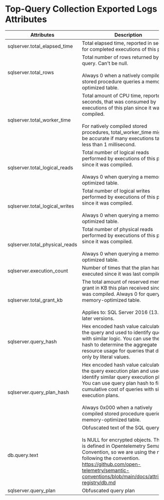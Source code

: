 # Top-Query Collection Exported Logs Attributes

| Attributes                     | Description                                                                                                                                                                                                                                                                                                        | Type   |
|--------------------------------|--------------------------------------------------------------------------------------------------------------------------------------------------------------------------------------------------------------------------------------------------------------------------------------------------------------------|--------|
| sqlserver.total_elapsed_time   | Total elapsed time, reported in second, for completed executions of this plan.<br>                                                                                                                                                                                       | float    |
| sqlserver.total_rows           | Total number of rows returned by the query. Can't be null.<br><br>Always 0 when a natively compiled stored procedure queries a memory-optimized table.                                                                                                                                                             | int    |
| sqlserver.total_worker_time    | Total amount of CPU time, reported in seconds, that was consumed by executions of this plan since it was compiled.<br><br>For natively compiled stored procedures, total_worker_time might not be accurate if many executions take less than 1 millisecond.               | float    |
| sqlserver.total_logical_reads  | Total number of logical reads performed by executions of this plan since it was compiled.<br><br>Always 0 when querying a memory-optimized table.                                                                                                                                                                  | int    |
| sqlserver.total_logical_writes | Total number of logical writes performed by executions of this plan since it was compiled.<br><br>Always 0 when querying a memory-optimized table.                                                                                                                                                                 | int    |
| sqlserver.total_physical_reads | Total number of physical reads performed by executions of this plan since it was compiled.<br><br>Always 0 when querying a memory-optimized table.                                                                                                                                                                 | int    |
| sqlserver.execution_count      | Number of times that the plan has been executed since it was last compiled.                                                                                                                                                                                                                                        | int    |
| sqlserver.total_grant_kb       | The total amount of reserved memory grant in KB this plan received since it was compiled. Always 0 for querying a memory-optimized table.<br><br>Applies to: SQL Server 2016 (13.x) and later versions.                                                                                                            | int    |
| sqlserver.query_hash           | Hex encoded hash value calculated on the query and used to identify queries with similar logic. You can use the query hash to determine the aggregate resource usage for queries that differ only by literal values.                                                                                               | string |
| sqlserver.query_plan_hash      | Hex encoded hash value calculated on the query execution plan and used to identify similar query execution plans. You can use query plan hash to find the cumulative cost of queries with similar execution plans.<br><br>Always 0x000 when a natively compiled stored procedure queries a memory-optimized table. | string |
| db.query.text                  | Obfuscated text of the SQL query.<br><br>Is NULL for encrypted objects. This one is defined in Opentelemetry Semantic Convention, so we are using the naming following the convention. https://github.com/open-telemetry/semantic-conventions/blob/main/docs/attributes-registry/db.md                             | string |
| sqlserver.query_plan           | Obfuscated query plan                                                                                                                                                                                                                                                                                              | string |
